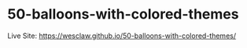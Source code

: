 # 50-balloons-with-colored-themes
Live Site:
https://wesclaw.github.io/50-balloons-with-colored-themes/
